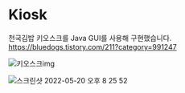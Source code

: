 # Kiosk
천국김밥 키오스크를 Java GUI를 사용해 구현했습니다.
https://bluedogs.tistory.com/211?category=991247

![키오스크img](https://user-images.githubusercontent.com/74134181/169518146-a7e2c4e4-e0e4-46e6-9d56-d725ddd24c45.png)

![스크린샷 2022-05-20 오후 8 25 52](https://user-images.githubusercontent.com/74134181/169518315-5c9f70fd-5329-4911-b698-5a044c204056.png)
